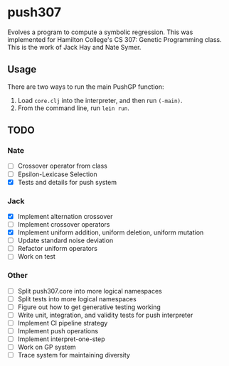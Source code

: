 # push307

Evolves a program to compute a symbolic regression. This was implemented for Hamilton College's CS 307: Genetic Programming class. This is the work of Jack Hay and Nate Symer.

## Usage

There are two ways to run the main PushGP function:

1. Load `core.clj` into the interpreter, and then run `(-main)`.
2. From the command line, run `lein run`.

## TODO

### Nate
- [ ] Crossover operator from class
- [ ] Epsilon-Lexicase Selection
- [x] Tests and details for push system
### Jack
- [x] Implement alternation crossover
- [ ] Implement crossover operators
- [x] Implement uniform addition, uniform deletion, uniform mutation
- [ ] Update standard noise deviation
- [ ] Refactor uniform operators
- [ ] Work on test
### Other
- [ ] Split push307.core into more logical namespaces
- [ ] Split tests into more logical namespaces
- [ ] Figure out how to get generative testing working
- [ ] Write unit, integration, and validity tests for push interpreter
- [ ] Implement CI pipeline strategy
- [ ] Implement push operations
- [ ] Implement interpret-one-step
- [ ] Work on GP system
- [ ] Trace system for maintaining diversity
